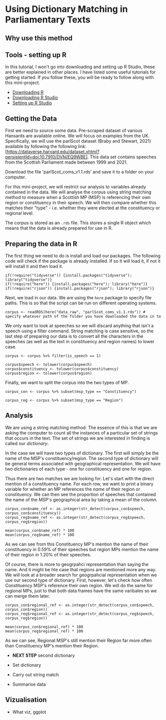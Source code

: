 # Using Dictionary Matching in Parliamentary Texts

## Why use this method

## Tools - setting up R

In this tutorial, I won't go into downloading and setting up R Studio, these are better explained in other places. I have listed some useful tutorials for getting started. If you follow these, you will be ready to follow along with this mini-project.

* [Downloading R](https://cran.r-project.org/bin/windows/base/)
* [Downloading R Studio](https://www.rstudio.com/products/rstudio/download/)
* [Setting up R Studio](https://rstudio-education.github.io/hopr/starting.html)

## Getting the Data
First we need to source some data. Pre-scraped dataset of various Hansards are available online. We will focus on examples from the UK. Specifically, we will use the parlScot dataset (Braby and Stewart, 2021) available by following the following link: [https://dataverse.harvard.edu/dataset.xhtml?persistentId=doi:10.7910/DVN/EQ9WBE]. This data set contains speeches from the Scottish Parliament made between 1999 and 2021.

Download the file 'parlScot_coms_v1.1.rds' and save it to a folder on your computer.


For this mini-project, we will restrict our analysis to variables already contained in the data. We will analyse the corpus using string matching method to measure when a Scottish MP (MSP) is referencing their own region or constituency in their speech. We will then compare whether this matches their "type" - i.e. whether they were elected at the constituency or regional level.

The corpus is stored as an `.rds` file. This stores a single R object which means that the data is already prepared for use in R.

## Preparing the data in R
The first thing we need to do is install and load our packages. The following code will check if the package is already installed. If so it will load it, if not it will install it and then load it.
```
if(!require("tidyverse")) {install.packages("tidyverse"); library("tidyverse")}
if(!require("here")) {install.packages("here"); library("here")}
if(!require("rjson")) {install.packages("rjson"); library("rjson")}
```

Next, we load in our data. We are using the `here` package to specify file paths. This is so that the script can be run on different operating systems.

```
corpus <- readRDS(here("data_raw", "parlScot_coms_v1.1.rds")) # specify whatever path of the folder you have downloaded the data in to
```

We only want to look at speeches so we will discard anything that isn't a speech using a filter command. String matching is case sensitive, so the last step of preparing our data is to convert all the characters in the speeches (as well as the text in constituency and region names) to lower case.

```
corpus <- corpus %>% filter(is_speech == 1)

corpus$speech <- tolower(corpus$speech)
corpus$constituency <- tolower(corpus$constituency)
corpus$region <- tolower(corpus$region)

```

Finally, we want to split the corpus into the two types of MP.
```
corpus_con <- corpus %>% subset(msp_type == "Constituency")

corpus_reg <- corpus %>% subset(msp_type == "Region")
```

## Analysis

We are using a string matching method. The essence of this is that we are asking the computer to count all the instances of a particular set of strings that occurs in the text. The set of strings we are interested in finding is called our *dictionary*.

In the case we will have two types of dictionary. The first will simply be the name of the MSP's constituency/region. The second type of dictionary will be general terms associated with geographical representation. We will have two dictionaries of each type - one for constituency and one for region.

Thus there are two matches we are looking for. Let's start with the direct mention of a constituency name. For each row, we want to print a binary variable for whether an MP references the *name* of their region or constituency. We can then see the proportion of speeches that contained the name of the MSP's geographical area by taking a mean of the column.

```
corpus_con$name_ref <- as.integer(str_detect(corpus_con$speech, corpus_con$constituency))
corpus_reg$name_ref <- as.integer(str_detect(corpus_reg$speech, corpus_reg$region))

mean(corpus_con$name_ref) * 100
mean(corpus_reg$name_ref) * 100
```
As we can see from this Constituency MP's mention the name of their constituency in 0.59% of their speeches but region MPs mention the name of their region in 1.20% of their speeches.

Of course, there is more to geogrpahci representation than saying the name. And it might be hte case that regions are mentioned more any way. We will look at a broader search for geogrpahcial representation when we use our second type of dictionary. First, however, let's check how often Constituency MSP's reference their own region. We will do the same for regional MPs, just to that both data frames have the same varibales so we can merge them later.

```
corpus_con$regional_ref <- as.integer(str_detect(corpus_con$speech, corpus_con$region))
corpus_reg$regional_ref <- as.integer(str_detect(corpus_reg$speech, corpus_reg$region))

mean(corpus_con$regional_ref) * 100
mean(corpus_reg$regional_ref) * 100
```
As we can see, Regional MSP's still mention their Region far more often than Constituency MP's mention their Region.

* **NEXT STEP** second dictionary


* Set dictionary
* Carry out string match
* Summarise data  

## Vizualisation
* What viz, ggplot
